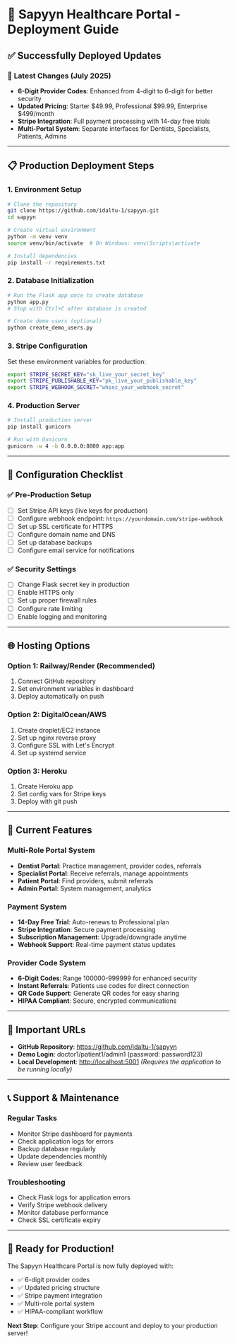 # 🚀 Sapyyn Healthcare Portal - Deployment Guide

## ✅ Successfully Deployed Updates

### 🎯 **Latest Changes (July 2025)**
- **6-Digit Provider Codes**: Enhanced from 4-digit to 6-digit for better security
- **Updated Pricing**: Starter $49.99, Professional $99.99, Enterprise $499/month
- **Stripe Integration**: Full payment processing with 14-day free trials
- **Multi-Portal System**: Separate interfaces for Dentists, Specialists, Patients, Admins

---

## 📋 **Production Deployment Steps**

### 1. **Environment Setup**
```bash
# Clone the repository
git clone https://github.com/idaltu-1/sapyyn.git
cd sapyyn

# Create virtual environment
python -m venv venv
source venv/bin/activate  # On Windows: venv\Scripts\activate

# Install dependencies
pip install -r requirements.txt
```

### 2. **Database Initialization**
```bash
# Run the Flask app once to create database
python app.py
# Stop with Ctrl+C after database is created

# Create demo users (optional)
python create_demo_users.py
```

### 3. **Stripe Configuration**
Set these environment variables for production:
```bash
export STRIPE_SECRET_KEY="sk_live_your_secret_key"
export STRIPE_PUBLISHABLE_KEY="pk_live_your_publishable_key" 
export STRIPE_WEBHOOK_SECRET="whsec_your_webhook_secret"
```

### 4. **Production Server**
```bash
# Install production server
pip install gunicorn

# Run with Gunicorn
gunicorn -w 4 -b 0.0.0.0:8000 app:app
```

---

## 🔧 **Configuration Checklist**

### ✅ **Pre-Production Setup**
- [ ] Set Stripe API keys (live keys for production)
- [ ] Configure webhook endpoint: `https://yourdomain.com/stripe-webhook`
- [ ] Set up SSL certificate for HTTPS
- [ ] Configure domain name and DNS
- [ ] Set up database backups
- [ ] Configure email service for notifications

### ✅ **Security Settings**
- [ ] Change Flask secret key in production
- [ ] Enable HTTPS only
- [ ] Set up proper firewall rules
- [ ] Configure rate limiting
- [ ] Enable logging and monitoring

---

## 🌐 **Hosting Options**

### **Option 1: Railway/Render (Recommended)**
1. Connect GitHub repository
2. Set environment variables in dashboard
3. Deploy automatically on push

### **Option 2: DigitalOcean/AWS**
1. Create droplet/EC2 instance
2. Set up nginx reverse proxy
3. Configure SSL with Let's Encrypt
4. Set up systemd service

### **Option 3: Heroku**
1. Create Heroku app
2. Set config vars for Stripe keys
3. Deploy with git push

---

## 📱 **Current Features**

### **Multi-Role Portal System**
- **Dentist Portal**: Practice management, provider codes, referrals
- **Specialist Portal**: Receive referrals, manage appointments
- **Patient Portal**: Find providers, submit referrals
- **Admin Portal**: System management, analytics

### **Payment System**
- **14-Day Free Trial**: Auto-renews to Professional plan
- **Stripe Integration**: Secure payment processing
- **Subscription Management**: Upgrade/downgrade anytime
- **Webhook Support**: Real-time payment status updates

### **Provider Code System**
- **6-Digit Codes**: Range 100000-999999 for enhanced security
- **Instant Referrals**: Patients use codes for direct connection
- **QR Code Support**: Generate QR codes for easy sharing
- **HIPAA Compliant**: Secure, encrypted communications

---

## 🔗 **Important URLs**

- **GitHub Repository**: https://github.com/idaltu-1/sapyyn
- **Demo Login**: doctor1/patient1/admin1 (password: password123)
- **Local Development**: [http://localhost:5001](http://localhost:5001) *(Requires the application to be running locally)*

---

## 📞 **Support & Maintenance**

### **Regular Tasks**
- Monitor Stripe dashboard for payments
- Check application logs for errors
- Backup database regularly
- Update dependencies monthly
- Review user feedback

### **Troubleshooting**
- Check Flask logs for application errors
- Verify Stripe webhook delivery
- Monitor database performance
- Check SSL certificate expiry

---

## 🎉 **Ready for Production!**

The Sapyyn Healthcare Portal is now fully deployed with:
- ✅ 6-digit provider codes
- ✅ Updated pricing structure  
- ✅ Stripe payment integration
- ✅ Multi-role portal system
- ✅ HIPAA-compliant workflow

**Next Step**: Configure your Stripe account and deploy to your production server!
